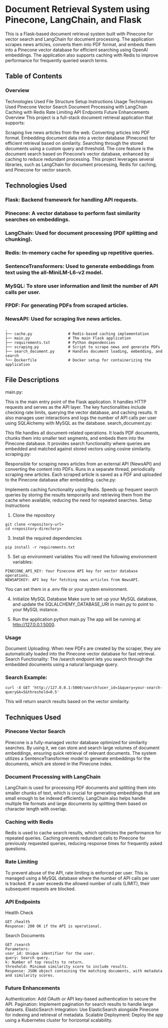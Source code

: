 # Document Retrieval System using Pinecone, LangChain, and Flask
This is a Flask-based document retrieval system built with Pinecone for vector search and LangChain for document processing. The application scrapes news articles, converts them into PDF format, and embeds them into a Pinecone vector database for efficient searching using OpenAI embeddings. The application also supports caching with Redis to improve performance for frequently queried search terms.

## Table of Contents
### Overview
Technologies Used
File Structure
Setup Instructions
Usage
Techniques Used
Pinecone Vector Search
Document Processing with LangChain
Caching with Redis
Rate Limiting
API Endpoints
Future Enhancements
Overview
This project is a full-stack document retrieval application that supports:

Scraping live news articles from the web.
Converting articles into PDF format.
Embedding document data into a vector database (Pinecone) for efficient retrieval based on similarity.
Searching through the stored documents using a custom query and threshold.
The core feature is the document search based on Pinecone’s vector database, enhanced by caching to reduce redundant processing. This project leverages several libraries, such as LangChain for document processing, Redis for caching, and Pinecone for vector search.

## Technologies Used
### Flask: Backend framework for handling API requests.
### Pinecone: A vector database to perform fast similarity searches on embeddings.
### LangChain: Used for document processing (PDF splitting and chunking).
### Redis: In-memory cache for speeding up repetitive queries.
### SentenceTransformers: Used to generate embeddings from text using the all-MiniLM-L6-v2 model.
### MySQL: To store user information and limit the number of API calls per user.
### FPDF: For generating PDFs from scraped articles.
### NewsAPI: Used for scraping live news articles.
```
.
├── cache.py                # Redis-based caching implementation
├── main.py                 # The main Flask application
├── requirements.txt        # Python dependencies
├── scraping.py             # Script to scrape news and generate PDFs
├── search_document.py      # Handles document loading, embedding, and search
└── Dockerfile              # Docker setup for containerizing the application

```
## File Descriptions
main.py:

This is the main entry point of the Flask application.
It handles HTTP requests and serves as the API layer.
The key functionalities include checking rate limits, querying the vector database, and caching results.
It also manages user interactions and logs the number of API calls per user using SQLAlchemy with MySQL as the database.
search_document.py:

This file handles all document-related operations.
It loads PDF documents, chunks them into smaller text segments, and embeds them into the Pinecone database.
It provides search functionality where queries are embedded and matched against stored vectors using cosine similarity.
scraping.py:

Responsible for scraping news articles from an external API (NewsAPI) and converting the content into PDFs.
Runs in a separate thread, periodically scraping new articles.
Each scraped article is saved as a PDF and uploaded to the Pinecone database after embedding.
cache.py:

Implements caching functionality using Redis.
Speeds up frequent search queries by storing the results temporarily and retrieving them from the cache when available, reducing the need for repeated searches.
Setup Instructions
1. Clone the repository
```
git clone <repository-url>
cd <repository-directory>
```
3. Install the required dependencies
```
pip install -r requirements.txt
```
5. Set up environment variables
You will need the following environment variables:
```
PINECONE_API_KEY: Your Pinecone API key for vector database operations.
NEWSAPIKEY: API key for fetching news articles from NewsAPI.
```
You can set them in a .env file or your system environment.

4. Initialize MySQL Database
Make sure to set up your MySQL database, and update the SQLALCHEMY_DATABASE_URI in main.py to point to your MySQL instance.

5. Run the application
python main.py
The app will be running at http://127.0.0.1:5000.

### Usage
Document Uploading:
When new PDFs are created by the scraper, they are automatically loaded into the Pinecone vector database for fast retrieval.
Search Functionality:
The /search endpoint lets you search through the embedded documents using a natural language query.
### Search Example:
```
curl -X GET 'http://127.0.0.1:5000/search?user_id=1&query=your-search-query&k=5&threshold=0.5'
```
This will return search results based on the vector similarity.

## Techniques Used
### Pinecone Vector Search
Pinecone is a fully-managed vector database optimized for similarity searches. By using it, we can store and search large volumes of document embeddings, ensuring quick retrieval of relevant documents. The system utilizes a SentenceTransformer model to generate embeddings for the documents, which are stored in the Pinecone index.

### Document Processing with LangChain
LangChain is used for processing PDF documents and splitting them into smaller chunks of text, which is crucial for generating embeddings that are small enough to be indexed efficiently. LangChain also helps handle multiple file formats and large documents by splitting them based on character length with overlap.

### Caching with Redis
Redis is used to cache search results, which optimizes the performance for repeated queries. Caching prevents redundant calls to Pinecone for previously requested queries, reducing response times for frequently asked questions.

### Rate Limiting
To prevent abuse of the API, rate limiting is enforced per user. This is managed using a MySQL database where the number of API calls per user is tracked. If a user exceeds the allowed number of calls (LIMIT), their subsequent requests are blocked.

### API Endpoints
Health Check
```
GET /health
Response: 200 OK if the API is operational.
```
Search Documents
```
GET /search
Parameters:
user_id: Unique identifier for the user.
query: Search query.
k: Number of top results to return.
threshold: Minimum similarity score to include results.
Response: JSON object containing the matching documents, with metadata and similarity scores.
```
### Future Enhancements
Authentication: Add OAuth or API key-based authentication to secure the API.
Pagination: Implement pagination for search results to handle large datasets.
ElasticSearch Integration: Use ElasticSearch alongside Pinecone for indexing and retrieval of metadata.
Scalable Deployment: Deploy the app using a Kubernetes cluster for horizontal scalability.
